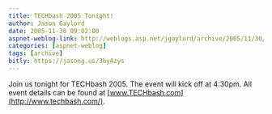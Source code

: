 ```yaml
---
title: TECHbash 2005 Tonight!
author: Jason Gaylord
date: 2005-11-30 09:02:00
aspnet-weblog-link: http://weblogs.asp.net/jgaylord/archive/2005/11/30/431903.aspx
categories: [aspnet-weblog]
tags: [archive]
bitly: https://jasong.us/3byAzys
---
```


Join us tonight for TECHbash 2005. The event will kick off at 4:30pm. All event details can be found at [www.TECHbash.com](http://www.techbash.com/).
